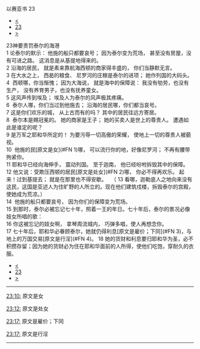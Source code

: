 ﻿





 以赛亚书 23




* [<](bible/ISA22.md)
* [23](bible/ISA.md)
* [>](bible/ISA24.md)



 
23神要责罚泰尔的海港  
1 论泰尔的默示： 他施的船只都要哀号； 因为泰尔变为荒场， 甚至没有房屋，没有可进之路。 这消息是从基提地得来的。  
2 沿海的居民， 就是素来靠航海西顿的商家得丰盛的， 你们当静默无言。  
3 在大水之上， 西曷的粮食、 尼罗河的庄稼是泰尔的进项； 她作列国的大码头。  
4  西顿哪，你当惭愧； 因为大海说， 就是海中的保障说： 我没有劬劳，也没有生产， 没有养育男子，也没有抚养童女。  
5 这风声传到埃及； 埃及人为泰尔的风声极其疼痛。  
6  泰尔人哪，你们当过到他施去； 沿海的居民哪，你们都当哀号。  
7 这是你们欢乐的城， 从上古而有的吗？ 其中的居民往远方寄居。  
8  泰尔本是赐冠冕的。 她的商家是王子； 她的买卖人是世上的尊贵人。 遭遇如此是谁定的呢？  
9 是万军之耶和华所定的！ 为要污辱一切高傲的荣耀， 使地上一切的尊贵人被藐视。  
10  他施的民[原文是女](#FN
1)哪， 可以流行你的地，好像尼罗河； 不再有腰带拘紧你。  
11 耶和华已经向海伸手， 震动列国。 至于迦南， 他已经吩咐拆毁其中的保障。  
12 他又说：受欺压西顿的居民[原文是处女](#FN
2)哪， 你必不得再欢乐。 起来！过到基提去； 就是在那里也不得安歇。    （ 
13 看哪，迦勒底人之地向来没有这民，这国是亚述人为住旷野的人所立的。现在他们建筑戍楼，拆毁泰尔的宫殿，使她成为荒凉。）  
14  他施的船只都要哀号， 因为你们的保障变为荒场。  
15 到那时，泰尔必被忘记七十年，照着一王的年日。七十年后，泰尔的景况必像妓女所唱的歌：  
16 你这被忘记的妓女啊， 拿琴周流城内， 巧弹多唱，使人再想念你。  
17 七十年后，耶和华必眷顾泰尔，她就仍得利息[原文是雇价；下同](#FN
3)，与地上的万国交易[原文是行淫](#FN
4)。 
18 她的货财和利息要归耶和华为圣，必不积攒存留；因为她的货财必为住在耶和华面前的人所得，使他们吃饱，穿耐久的衣服。 
* [<](bible/ISA22.md)
* [23](bible/ISA.md)
* [>](bible/ISA24.md)





---


[23:10:](#V10)
原文是女


[23:12:](#V12)
原文是处女


[23:17:](#V17)
原文是雇价；下同


[23:17:](#V17)
原文是行淫




---









